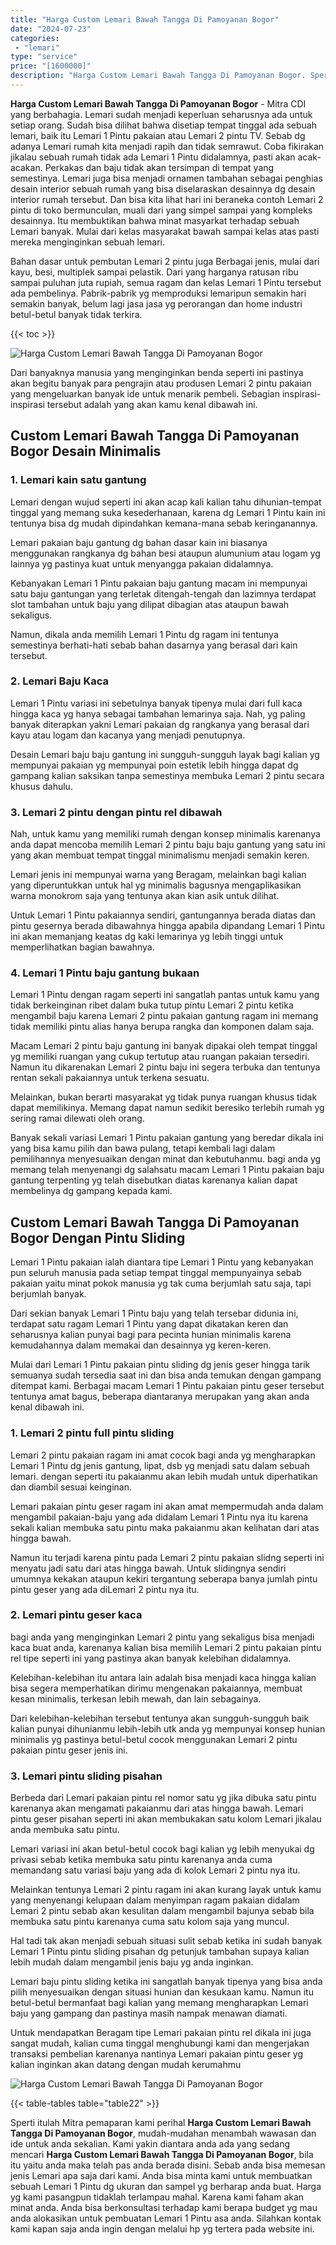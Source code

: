 ```yaml
---
title: "Harga Custom Lemari Bawah Tangga Di Pamoyanan Bogor"
date: "2024-07-23"
categories:
 - "lemari"
type: "service"
price: "[1600000]"
description: "Harga Custom Lemari Bawah Tangga Di Pamoyanan Bogor. Spereti itulah Mitra pemaparan kami perihal **Harga Custom Lemari Bawah Tangga Di Pamoyanan Bogor**, mud..."
---
```


**Harga Custom Lemari Bawah Tangga Di Pamoyanan Bogor** - Mitra CDI yang berbahagia. Lemari sudah menjadi keperluan seharusnya ada untuk setiap orang. Sudah bisa dilihat bahwa disetiap tempat tinggal ada sebuah lemari, baik itu Lemari 1 Pintu pakaian atau Lemari 2 pintu TV. Sebab dg adanya Lemari rumah kita menjadi rapih dan tidak semrawut. Coba fikirakan jikalau sebuah rumah tidak ada Lemari 1 Pintu didalamnya, pasti akan acak-acakan. Perkakas dan baju tidak akan tersimpan di tempat yang semestinya. Lemari juga bisa menjadi ornamen tambahan sebagai penghias desain interior sebuah rumah yang bisa diselaraskan desainnya dg desain interior rumah tersebut. Dan bisa kita lihat hari ini beraneka contoh Lemari 2 pintu di toko bermunculan, muali dari yang simpel sampai yang kompleks desainnya. Itu membuktikan bahwa minat masyarkat terhadap sebuah Lemari banyak. Mulai dari kelas masyarakat bawah sampai kelas atas pasti mereka menginginkan sebuah lemari.

Bahan dasar untuk pembutan Lemari 2 pintu juga Berbagai jenis, mulai dari kayu, besi, multiplek sampai pelastik. Dari yang harganya ratusan ribu sampai puluhan juta rupiah, semua ragam dan kelas Lemari 1 Pintu tersebut ada pembelinya. Pabrik-pabrik yg memproduksi lemaripun semakin hari semakin banyak, belum lagi jasa jasa yg perorangan dan home industri betul-betul banyak tidak terkira.

{{< toc >}}

![Harga Custom Lemari Bawah Tangga Di Pamoyanan Bogor](/images/mebel/lemari-umum-017.jpg)

Dari banyaknya manusia yang menginginkan benda seperti ini pastinya akan begitu banyak para pengrajin atau produsen Lemari 2 pintu pakaian yang mengeluarkan banyak ide untuk menarik pembeli. Sebagian inspirasi-inspirasi tersebut adalah yang akan kamu kenal dibawah ini.

## Custom Lemari Bawah Tangga Di Pamoyanan Bogor Desain Minimalis

### 1\. Lemari kain satu gantung

Lemari dengan wujud seperti ini akan acap kali kalian tahu dihunian-tempat tinggal yang memang suka kesederhanaan, karena dg Lemari 1 Pintu kain ini tentunya bisa dg mudah dipindahkan kemana-mana sebab keringanannya.

Lemari pakaian baju gantung dg bahan dasar kain ini biasanya menggunakan rangkanya dg bahan besi ataupun alumunium atau logam yg lainnya yg pastinya kuat untuk menyangga pakaian didalamnya.

Kebanyakan Lemari 1 Pintu pakaian baju gantung macam ini mempunyai satu baju gantungan yang terletak ditengah-tengah dan lazimnya terdapat slot tambahan untuk baju yang dilipat dibagian atas ataupun bawah sekaligus.

Namun, dikala anda memilih Lemari 1 Pintu dg ragam ini tentunya semestinya berhati-hati sebab bahan dasarnya yang berasal dari kain tersebut.

### 2\. Lemari Baju Kaca

Lemari 1 Pintu variasi ini sebetulnya banyak tipenya mulai dari full kaca hingga kaca yg hanya sebagai tambahan lemarinya saja. Nah, yg paling banyak diterapkan yakni Lemari pakaian dg rangkanya yang berasal dari kayu atau logam dan kacanya yang menjadi penutupnya.

Desain Lemari baju baju gantung ini sungguh-sungguh layak bagi kalian yg mempunyai pakaian yg mempunyai poin estetik lebih hingga dapat dg gampang kalian saksikan tanpa semestinya membuka Lemari 2 pintu secara khusus dahulu.

### 3\. Lemari 2 pintu dengan pintu rel dibawah

Nah, untuk kamu yang memiliki rumah dengan konsep minimalis karenanya anda dapat mencoba memilih Lemari 2 pintu baju baju gantung yang satu ini yang akan membuat tempat tinggal minimalismu menjadi semakin keren.

Lemari jenis ini mempunyai warna yang Beragam, melainkan bagi kalian yang diperuntukkan untuk hal yg minimalis bagusnya mengaplikasikan warna monokrom saja yang tentunya akan kian asik untuk dilihat.

Untuk Lemari 1 Pintu pakaiannya sendiri, gantungannya berada diatas dan pintu gesernya berada dibawahnya hingga apabila dipandang Lemari 1 Pintu ini akan memanjang keatas dg kaki lemarinya yg lebih tinggi untuk memperlihatkan bagian bawahnya.

### 4\. Lemari 1 Pintu baju gantung bukaan

Lemari 1 Pintu dengan ragam seperti ini sangatlah pantas untuk kamu yang tidak berkeinginan ribet dalam buka tutup pintu Lemari 2 pintu ketika mengambil baju karena Lemari 2 pintu pakaian gantung ragam ini memang tidak memiliki pintu alias hanya berupa rangka dan komponen dalam saja.

Macam Lemari 2 pintu baju gantung ini banyak dipakai oleh tempat tinggal yg memiliki ruangan yang cukup tertutup atau ruangan pakaian tersediri. Namun itu dikarenakan Lemari 2 pintu baju ini segera terbuka dan tentunya rentan sekali pakaiannya untuk terkena sesuatu.

Melainkan, bukan berarti masyarakat yg tidak punya ruangan khusus tidak dapat memilikinya. Memang dapat namun sedikit beresiko terlebih rumah yg sering ramai dilewati oleh orang.

Banyak sekali variasi Lemari 1 Pintu pakaian gantung yang beredar dikala ini yang bisa kamu pilih dan bawa pulang, tetapi kembali lagi dalam pemilihannya menyesuaikan dengan minat dan kebutuhanmu. bagi anda yg memang telah menyenangi dg salahsatu macam Lemari 1 Pintu pakaian baju gantung terpenting yg telah disebutkan diatas karenanya kalian dapat membelinya dg gampang kepada kami.

## Custom Lemari Bawah Tangga Di Pamoyanan Bogor Dengan Pintu Sliding

Lemari 1 Pintu pakaian ialah diantara tipe Lemari 1 Pintu yang kebanyakan pun seluruh manusia pada setiap tempat tinggal mempunyainya sebab pakaian yaitu minat pokok manusia yg tak cuma berjumlah satu saja, tapi berjumlah banyak.

Dari sekian banyak Lemari 1 Pintu baju yang telah tersebar didunia ini, terdapat satu ragam Lemari 1 Pintu yang dapat dikatakan keren dan seharusnya kalian punyai bagi para pecinta hunian minimalis karena kemudahannya dalam memakai dan desainnya yg keren-keren.

Mulai dari Lemari 1 Pintu pakaian pintu sliding dg jenis geser hingga tarik semuanya sudah tersedia saat ini dan bisa anda temukan dengan gampang ditempat kami. Berbagai macam Lemari 1 Pintu pakaian pintu geser tersebut tentunya amat bagus, beberapa diantaranya merupakan yang akan anda kenal dibawah ini.

### 1\. Lemari 2 pintu full pintu sliding

Lemari 2 pintu pakaian ragam ini amat cocok bagi anda yg mengharapkan Lemari 1 Pintu dg jenis gantung, lipat, dsb yg menjadi satu dalam sebuah lemari. dengan seperti itu pakaianmu akan lebih mudah untuk diperhatikan dan diambil sesuai keinginan.

Lemari pakaian pintu geser ragam ini akan amat mempermudah anda dalam mengambil pakaian-baju yang ada didalam Lemari 1 Pintu nya itu karena sekali kalian membuka satu pintu maka pakaianmu akan kelihatan dari atas hingga bawah.

Namun itu terjadi karena pintu pada Lemari 2 pintu pakaian slidng seperti ini menyatu jadi satu dari atas hingga bawah. Untuk slidingnya sendiri umumnya kekakan ataupun kekiri tergantung seberapa banya jumlah pintu pintu geser yang ada diLemari 2 pintu nya itu.

### 2\. Lemari pintu geser kaca

bagi anda yang menginginkan Lemari 2 pintu yang sekaligus bisa menjadi kaca buat anda, karenanya kalian bisa memilih Lemari 2 pintu pakaian pintu rel tipe seperti ini yang pastinya akan banyak kelebihan didalamnya.

Kelebihan-kelebihan itu antara lain adalah bisa menjadi kaca hingga kalian bisa segera memperhatikan dirimu mengenakan pakaiannya, membuat kesan minimalis, terkesan lebih mewah, dan lain sebagainya.

Dari kelebihan-kelebihan tersebut tentunya akan sungguh-sungguh baik kalian punyai dihunianmu lebih-lebih utk anda yg mempunyai konsep hunian minimalis yg pastinya betul-betul cocok menggunakan Lemari 2 pintu pakaian pintu geser jenis ini.

### 3\. Lemari pintu sliding pisahan

Berbeda dari Lemari pakaian pintu rel nomor satu yg jika dibuka satu pintu karenanya akan mengamati pakaianmu dari atas hingga bawah. Lemari pintu geser pisahan seperti ini akan membukakan satu kolom Lemari jikalau anda membuka satu pintu.

Lemari variasi ini akan betul-betul cocok bagi kalian yg lebih menyukai dg privasi sebab ketika membuka satu pintu karenanya anda cuma memandang satu variasi baju yang ada di kolok Lemari 2 pintu nya itu.

Melainkan tentunya Lemari 2 pintu ragam ini akan kurang layak untuk kamu yang menyenangi kelupaan dalam menyimpan ragam pakaian didalam Lemari 2 pintu sebab akan kesulitan dalam mengambil bajunya sebab bila membuka satu pintu karenanya cuma satu kolom saja yang muncul.

Hal tadi tak akan menjadi sebuah situasi sulit sebab ketika ini sudah banyak Lemari 1 Pintu pintu sliding pisahan dg petunjuk tambahan supaya kalian lebih mudah dalam mengambil jenis baju yg anda inginkan.

Lemari baju pintu sliding ketika ini sangatlah banyak tipenya yang bisa anda pilih menyesuaikan dengan situasi hunian dan kesukaan kamu. Namun itu betul-betul bermanfaat bagi kalian yang memang mengharapkan Lemari baju yang gampang dan pastinya masih nampak menawan diamati.

Untuk mendapatkan Beragam tipe Lemari pakaian pintu rel dikala ini juga sangat mudah, kalian cuma tinggal menghubungi kami dan mengerjakan transaksi pembelian karenanya nantinya Lemari pakaian pintu geser yg kalian inginkan akan datang dengan mudah kerumahmu

![Harga Custom Lemari Bawah Tangga Di Pamoyanan Bogor](/images/mebel/lemari-buku-009.jpg)

{{< table-tables table="table22" >}}

Sperti itulah Mitra pemaparan kami perihal **Harga Custom Lemari Bawah Tangga Di Pamoyanan Bogor**, mudah-mudahan menambah wawasan dan ide untuk anda sekalian. Kami yakin diantara anda ada yang sedang mencari **Harga Custom Lemari Bawah Tangga Di Pamoyanan Bogor**, bila itu yaitu anda maka telah pas anda berada disini. Sebab anda bisa memesan jenis Lemari apa saja dari kami. Anda bisa minta kami untuk membuatkan sebuah Lemari 1 Pintu dg ukuran dan sampel yg berharap anda buat. Harga yg kami pasangpun tidaklah terlampau mahal. Karena kami faham akan minat anda. Anda bisa berkonsultasi terhadap kami berapa budget yg mau anda alokasikan untuk pembuatan Lemari 1 Pintu asa anda. Silahkan kontak kami kapan saja anda ingin dengan melalui hp yg tertera pada website ini.
